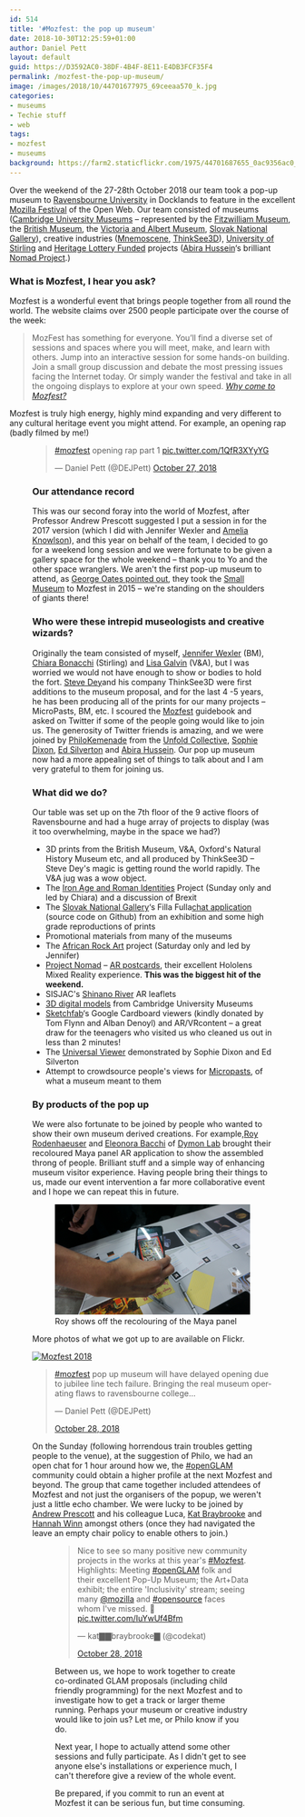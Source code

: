 ```yaml
---
id: 514
title: '#Mozfest: the pop up museum'
date: 2018-10-30T12:25:59+01:00
author: Daniel Pett
layout: default
guid: https://D3592AC0-38DF-4B4F-8E11-E4DB3FCF35F4
permalink: /mozfest-the-pop-up-museum/
image: /images/2018/10/44701677975_69ceeaa570_k.jpg
categories:
- museums
- Techie stuff
- web
tags:
- mozfest
- museums
background: https://farm2.staticflickr.com/1975/44701687655_0ac9356ac0_k.jpg
---
```


Over the weekend of the 27-28th October 2018 our team took a pop-up museum to <a href="https://www.ravensbourne.ac.uk/">Ravensbourne University</a> in Docklands to feature in the excellent <a href="https://mozillafestival.org/">Mozilla Festival</a> of the Open Web. Our team consisted of museums (<a href="https://www.museums.cam.ac.uk/">Cambridge University Museums</a> &#8211; represented by the <a href="https://www.fitzmuseum.cam.ac.uk/">Fitzwilliam Museum</a>, the <a href="http://britishmuseum.org">British Museum</a>, the <a href="https://www.vam.ac.uk/">Victoria and Albert Museum</a>, <a href="https://www.sng.sk/en">Slovak National Gallery</a>), creative industries (<a href="https://mnemoscene.io/">Mnemoscene</a>, <a href="https://www.thinksee3d.com/">ThinkSee3D</a>), <a href="https://www.stir.ac.uk/">University of Stirling</a> and <a href="https://www.hlf.org.uk/">Heritage Lottery Funded</a> projects (<a href="https://twitter.com/AbiraHussein">Abira Hussein</a>&#8216;s brilliant <a href="https://nomad-project.co.uk/">Nomad Project</a>.)

### What is Mozfest, I hear you ask?

Mozfest is a wonderful event that brings people together from all round the world. The website claims over 2500 people participate over the course of the week:

<blockquote class="blockquote">

MozFest has something for everyone. You’ll find a diverse set of sessions and spaces where you will meet, make, and learn with others. Jump into an interactive session for some hands-on building. Join a small group discussion and debate the most pressing issues facing the Internet today. Or simply wander the festival and take in all the ongoing displays to explore at your own speed.
<cite><a href="https://mozillafestival.org/why-come-to-mozfest">Why come to Mozfest?</a></cite>
</blockquote>

Mozfest is truly high energy, highly mind expanding and very different to any cultural heritage event you might attend. For example, an opening rap (badly filmed by me!)<figure class="wp-block-embed-twitter wp-block-embed is-type-rich is-provider-twitter">

<blockquote class="twitter-tweet" data-lang="en"><p lang="en" dir="ltr"><a href="https://twitter.com/hashtag/mozfest?src=hash&amp;ref_src=twsrc%5Etfw">#mozfest</a> opening rap part 1 <a href="https://t.co/1QfR3XYyYG">pic.twitter.com/1QfR3XYyYG</a></p>&mdash; Daniel Pett (@DEJPett) <a href="https://twitter.com/DEJPett/status/1056275200252264449?ref_src=twsrc%5Etfw">October 27, 2018</a></blockquote>
<script async src="https://platform.twitter.com/widgets.js" charset="utf-8"></script>


### Our attendance record

This was our second foray into the world of Mozfest, after Professor Andrew Prescott suggested I put a session in for the 2017 version (which I did with Jennifer Wexler and [Amelia Knowlson](http://ameliaknowlson.com/)), and this year on behalf of the team, I decided to go for a weekend long session and we were fortunate to be given a gallery space for the whole weekend &#8211; thank you to Yo and the other space wranglers. We aren't the first pop-up museum to attend, as [George Oates pointed out](https://twitter.com/ukglo/status/1056502154440130560), they took the [Small Museum](https://thesmallmuseum.org/2015/11/14/the-small-museum-v2/) to Mozfest in 2015 &#8211; we're standing on the shoulders of giants there!

### Who were these intrepid museologists and creative wizards?

Originally the team consisted of myself, [Jennifer Wexler](https://twitter.com/JWexlerBM) (BM), [Chiara Bonacchi](https://twitter.com/ChBonacchi) (Stirling) and [Lisa Galvin](https://twitter.com/LisaGalvin_) (V&A), but I was worried we would not have enough to show or bodies to hold the fort. [Steve Dey](https://twitter.com/thinksee3d)and his company ThinkSee3D were first additions to the museum proposal, and for the last 4 -5 years, he has been producing all of the prints for our many projects &#8211; MicroPasts, BM, etc. I scoured the [Mozfest](https://mozillafestival.org/) guidebook and asked on Twitter if some of the people going would like to join us. The generosity of Twitter friends is amazing, and we were joined by [PhiloKemenade](https://twitter.com/phivk) from the [Unfold Collective](http://unfold.is/), [Sophie Dixon](https://twitter.com/SophieDixon1), [Ed Silverton](https://twitter.com/edsilv) and [Abira Hussein](https://twitter.com/AbiraHussein). Our pop up museum now had a more appealing set of things to talk about and I am very grateful to them for joining us.

### What did we do?

Our table was set up on the 7th floor of the 9 active floors of Ravensbourne and had a huge array of projects to display (was it too overwhelming, maybe in the space we had?)

* 3D prints from the British Museum, V&A, Oxford's Natural History Museum etc, and all produced by ThinkSee3D &#8211; Steve Dey's magic is getting round the world rapidly. The V&A jug was a wow object.
* The [Iron Age and Roman Identities](http://ancientidentities.org/) Project (Sunday only and led by Chiara) and a discussion of Brexit
* The [Slovak National Gallery](https://sng.sk/)&#8216;s Filla Fulla[chat application](https://fillafulla.sng.sk/) (source code on Github) from an exhibition and some high grade reproductions of prints
* Promotional materials from many of the museums
* The [African Rock Art](https://africanrockart.britishmuseum.org) project (Saturday only and led by Jennifer)
* [Project Nomad](https://nomad-project.co.uk/) &#8211; [AR postcards](https://nomad-project.co.uk/ar), their excellent Hololens Mixed Reality experience. **This was the biggest hit of the weekend.**
* SISJAC's [Shinano River](http://sainsbury-institute.org/research/archaeology-and-heritage/shinano-river/) AR leaflets
* [3D digital models](https://sketchfab.com/danielpett/collections/university-of-cambridge-museums) from Cambridge University Museums
* [Sketchfab](https://sketchfab.com)&#8216;s Google Cardboard viewers (kindly donated by Tom Flynn and Alban Denoyl) and AR/VRcontent &#8211; a great draw for the teenagers who visited us who cleaned us out in less than 2 minutes!
* The [Universal Viewer](http://universalviewer.io) demonstrated by Sophie Dixon and Ed Silverton
* Attempt to crowdsource people's views for [Micropasts](https://micropasts.org), of what a museum meant to them

### By products of the pop up

We were also fortunate to be joined by people who wanted to show their own museum derived creations. For example,[Roy Rodenhaeuser](https://twitter.com/RoyRodenhaeuser) and [Eleonora Bacchi](https://twitter.com/EleonoraBacchi) of [Dymon Lab](https://www.dymonlab.com/) brought their recoloured Maya panel AR application to show the assembled throng of people. Brilliant stuff and a simple way of enhancing museum visitor experience. Having people bring their things to us, made our event intervention a far more collaborative event and I hope we can repeat this in future.

<figure>
<img src="/images/2018/10/43797819330_3916327fd1_k.jpg"class="img-fluid 517"  />

<figcaption>Roy shows off the recolouring of the Maya panel</figcaption>
</figure>

More photos of what we got up to are available on Flickr.

<a data-flickr-embed="true" href="https://www.flickr.com/photos/dankate/albums/72157702805961974" title="Mozfest 2018"><img src="https://farm2.staticflickr.com/1975/44701687655_0ac9356ac0_k.jpg" class="img-fluid" alt="Mozfest 2018" /></a>


<blockquote class="twitter-tweet" data-width="500" data-dnt="true">
<p lang="en" dir="ltr">
<a href="https://twitter.com/hashtag/mozfest?src=hash&ref_src=twsrc%5Etfw">#mozfest</a> pop up museum will have delayed opening due to jubilee line tech failure. Bringing the real museum operating flaws to ravensbourne college&#8230;
</p>&mdash; Daniel Pett (@DEJPett)

<a href="https://twitter.com/DEJPett/status/1056494441320595456?ref_src=twsrc%5Etfw">October 28, 2018</a>
</blockquote>

On the Sunday (following horrendous train troubles getting people to the venue), at the suggestion of Philo, we had an open chat for 1 hour around how we, the [#openGLAM](https://openglam.org/) community could obtain a higher profile at the next Mozfest and beyond. The group that came together included attendees of Mozfest and not just the organisers of the popup, we weren't just a little echo chamber. We were lucky to be joined by [Andrew Prescott](https://twitter.com/Ajprescott) and his colleague Luca, [Kat Braybrooke](https://twitter.com/codekat) and [Hannah Winn](https://twitter.com/HannahWinn3) amongst others (once they had navigated the leave an empty chair policy to enable others to join.)<figure class="wp-block-embed-twitter wp-block-embed is-type-rich is-provider-twitter">

<blockquote class="twitter-tweet" data-width="500" data-dnt="true">
<p lang="en" dir="ltr">
Nice to see so many positive new community projects in the works at this year's <a href="https://twitter.com/hashtag/Mozfest?src=hash&ref_src=twsrc%5Etfw">#Mozfest</a>. Highlights: Meeting <a href="https://twitter.com/hashtag/openGLAM?src=hash&ref_src=twsrc%5Etfw">#openGLAM</a> folk and their excellent Pop-Up Museum; the Art+Data exhibit; the entire 'Inclusivity' stream; seeing many <a href="https://twitter.com/mozilla?ref_src=twsrc%5Etfw">@mozilla</a> and <a href="https://twitter.com/hashtag/opensource?src=hash&ref_src=twsrc%5Etfw">#opensource</a> faces whom I've missed. 🎉 <a href="https://t.co/IuYwUf4Bfm">pic.twitter.com/IuYwUf4Bfm</a>
</p>&mdash; kat▇▇braybrooke▇ (@codekat)

<a href="https://twitter.com/codekat/status/1056596037060755457?ref_src=twsrc%5Etfw">October 28, 2018</a>
</blockquote>


Between us, we hope to work together to create co-ordinated GLAM proposals (including child friendly programming) for the next Mozfest and to investigate how to get a track or larger theme running. Perhaps your museum or creative industry would like to join us? Let me, or Philo know if you do.

Next year, I hope to actually attend some other sessions and fully participate. As I didn't get to see anyone else's installations or experience much, I can't therefore give a review of the whole event.

Be prepared, if you commit to run an event at Mozfest it can be serious fun, but time consuming.
